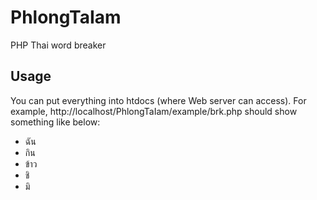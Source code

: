PhlongTaIam
===========

PHP Thai word breaker

Usage
-----
You can put everything into htdocs (where Web server can access). For example, http://localhost/PhlongTaIam/example/brk.php should show something like below:

* ฉัน
* กิน
* ข้าว
* ชิ
* มิ